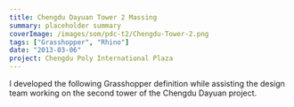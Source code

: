 ```yaml
---
title: Chengdu Dayuan Tower 2 Massing
summary: placeholder summary
coverImage: /images/som/pdc-t2/Chengdu-Tower-2.png
tags: ["Grasshopper", "Rhino"]
date: "2013-03-06"
project: Chengdu Poly International Plaza
---
```


I developed the following Grasshopper definition while assisting the design team working on the second tower of the Chengdu Dayuan project.

